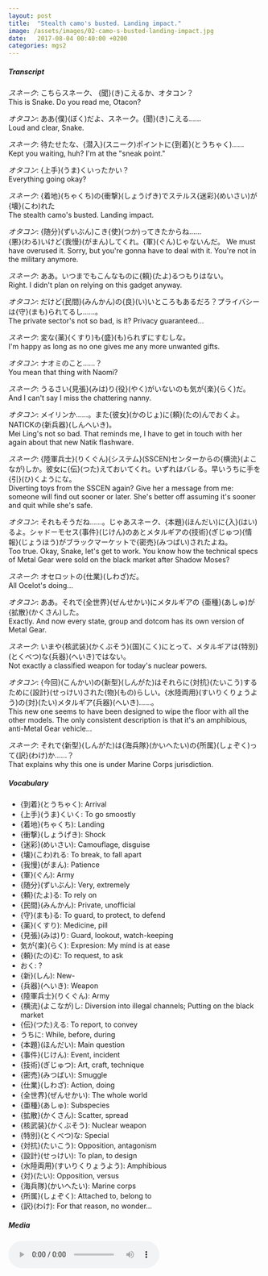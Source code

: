 ```yaml
---
layout: post
title:  "Stealth camo's busted. Landing impact."
image: /assets/images/02-camo-s-busted-landing-impact.jpg
date:   2017-08-04 00:40:00 +0200
categories: mgs2
---
```

##### Transcript
*スネーク*: こちらスネーク、 {聞}(き)こえるか、オタコン？<br>
This is Snake. Do you read me, Otacon?

*オタコン*: ああ{僕}(ぼく)だよ、スネーク。{聞}(き)こえる……<br>
Loud and clear, Snake.


*スネーク*: 待たせたな、{潜入}(スニーク)ポイントに{到着}(とうちゃく)……<br>
Kept you waiting, huh? I'm at the "sneak point."

*オタコン*: {上手}(うま)くいったかい？<br>
Everything going okay?

*スネーク*: {着地}(ちゃくち)の{衝撃}(しょうげき)でステルス{迷彩}(めいさい)が{壊}(こわ)れた<br>
The stealth camo's busted. Landing impact.

*オタコン*: {随分}(ずいぶん)こき{使}(つか)ってきたからね……<br>
{悪}(わる)いけど{我慢}(がまん)してくれ。{軍}(ぐん)じゃないんだ。
We must have overused it. Sorry, but you're gonna have to deal with it.
You're not in the military anymore.

*スネーク*: ああ。いつまでもこんなものに{頼}(たよ)るつもりはない。<br>
Right. I didn't plan on relying on this gadget anyway.

*オタコン*: だけど{民間}(みんかん)の{良}(い)いところもあるだろ？プライバシーは{守}(まも)られてるし……。<br>
The private sector's not so bad, is it? Privacy guaranteed...

*スネーク*: 変な{薬}(くすり)も{盛}(も)られずにすむしな。<br>
I'm happy as long as no one gives me any more unwanted gifts.

*オタコン*: ナオミのこと……？<br>
You mean that thing with Naomi?

*スネーク*: うるさい{見張}(みは)り{役}(やく)がいないのも気が{楽}(らく)だ。<br>
And I can't say I miss the chattering nanny.

*オタコン*: メイリンか……。また{彼女}(かのじょ)に{頼}(たの)んでおくよ。NATICKの{新兵器}(しんへいき)。<br>
Mei Ling's not so bad. That reminds me, I have to get in touch with her again about that new Natik flashware.

*スネーク*: {陸軍兵士}(りくぐん){システム}(SSCEN)センターからの{横流}(よこなが)しか。彼女に{伝}(つた)えておいてくれ。いずれはバレる。早いうちに手を{引}(ひ)くようにな。<br>
Diverting toys from the SSCEN again? Give her a message from me: someone will find out sooner or later. She's better off assuming it's sooner and quit while she's safe.

*オタコン*: それもそうだね……。じゃあスネーク、{本題}(ほんだい)に{入}(はい)るよ。シャドーモセス{事件}(じけん)のあとメタルギアの{技術}(ぎじゅつ){情報}(じょうほう)がブラックマーケットで{密売}(みつばい)されたよね。<br>
Too true. Okay, Snake, let's get to work. You know how the technical specs of
Metal Gear were sold on the black market after Shadow Moses?

*スネーク*: オセロットの{仕業}(しわざ)だ。<br>
All Ocelot's doing...

*オタコン*: ああ。それで{全世界}(ぜんせかい)にメタルギアの {亜種}(あしゅ)が {拡散}(かくさん)した。<br>
Exactly. And now every state, group and dotcom has its own version of Metal Gear.

*スネーク*: いまや{核武装}(かくぶそう){国}(こく)にとって、メタルギアは{特別}(とくべつ)な{兵器}(へいき)ではない。<br>
Not exactly a classified weapon for today's nuclear powers.

*オタコン*: {今回}(こんかい)の{新型}(しんがた)はそれらに{対抗}(たいこう)するために{設計}(せっけい)された{物}(もの)らしい。{水陸両用}(すいりくりょうよう)の{対}(たい)メタルギア{兵器}(へいき)……。<br>
This new one seems to have been designed to wipe the floor with all the other models. The only consistent description is that it's an amphibious, anti-Metal Gear vehicle...

*スネーク*: それで{新型}(しんがた)は{海兵隊}(かいへたい)の{所属}(しょぞく)って{訳}(わけ)か……？<br>
That explains why this one is under Marine Corps jurisdiction.

##### Vocabulary
* {到着}(とうちゃく): Arrival
* {上手}(うま)くいく: To go smoostly
* {着地}(ちゃくち): Landing
* {衝撃}(しょうげき): Shock
* {迷彩}(めいさい): Camouflage, disguise
* {壊}(こわ)れる: To break, to fall apart
* {我慢}(がまん): Patience
* {軍}(ぐん): Army
* {随分}(ずいぶん): Very, extremely
* {頼}(たよ)る: To rely on
* {民間}(みんかん): Private, unofficial
* {守}(まも)る: To guard, to protect, to defend
* {薬}(くすり): Medicine, pill
* {見張}(みは)り: Guard, lookout, watch-keeping
* 気が{楽}(らく): Expresion: My mind is at ease
* {頼}(たの)む: To request, to ask
* おく: ?
* {新}(しん): New-
* {兵器}(へいき): Weapon
* {陸軍兵士}(りくぐん): Army
* {横流}(よこなが)し: Diversion into illegal channels; Putting on the black market
* {伝}(つた)える: To report, to convey
* うちに: While, before, during
* {本題}(ほんだい): Main question
* {事件}(じけん): Event, incident
* {技術}(ぎじゅつ): Art, craft, technique
* {密売}(みつばい): Smuggle
* {仕業}(しわざ): Action, doing
* {全世界}(ぜんせかい): The whole world
* {亜種}(あしゅ): Subspecies
* {拡散}(かくさん): Scatter, spread
* {核武装}(かくぶそう): Nuclear weapon
* {特別}(とくべつ)な: Special
* {対抗}(たいこう): Opposition, antagonism
* {設計}(せっけい): To plan, to design
* {水陸両用}(すいりくりょうよう): Amphibious
* {対}(たい): Opposition, versus
* {海兵隊}(かいへたい): Marine corps
* {所属}(しょぞく): Attached to, belong to
* {訳}(わけ): For that reason, no wonder...

##### Media
<audio controls>
  <source src="https://s3-eu-west-1.amazonaws.com/hudson-river-ghost/camo-s-busted-landing-impact.mp3" type="audio/mpeg">
Your browser does not support the audio element.
</audio>
